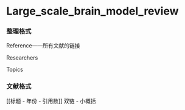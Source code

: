 # Large_scale_brain_model_review

### 整理格式

Reference——所有文献的链接

Researchers

Topics

### 文献格式

[[标题 - 年份 - 引用数]] 双链 - 小概括

​	

​	

